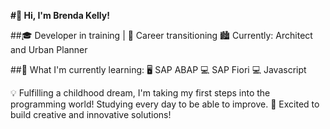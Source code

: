 **#👋 Hi, I'm Brenda Kelly!**

##🎓 Developer in training | 🚀 Career transitioning
🏙️ Currently: Architect and Urban Planner

##🌱 What I'm currently learning:
🖥️ SAP ABAP
💻 SAP Fiori
💻 Javascript

💡 Fulfilling a childhood dream, I'm taking my first steps into the programming world! Studying every day to be able to improve.
🌟 Excited to build creative and innovative solutions!
